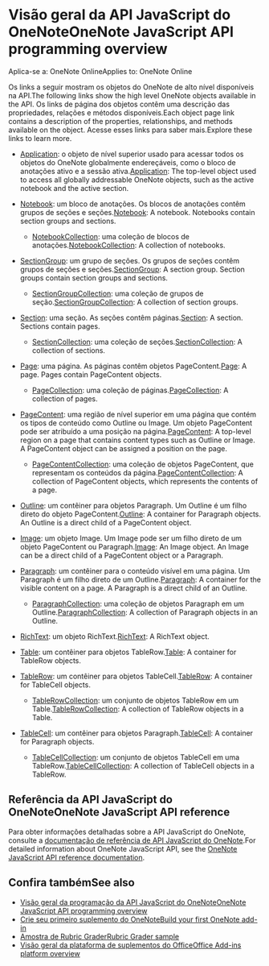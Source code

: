 # <a name="onenote-javascript-api-overview"></a><span data-ttu-id="9d25f-101">Visão geral da API JavaScript do OneNote</span><span class="sxs-lookup"><span data-stu-id="9d25f-101">OneNote JavaScript API programming overview</span></span>

<span data-ttu-id="9d25f-102">Aplica-se a: OneNote Online</span><span class="sxs-lookup"><span data-stu-id="9d25f-102">Applies to: OneNote Online</span></span>

<span data-ttu-id="9d25f-103">Os links a seguir mostram os objetos do OneNote de alto nível disponíveis na API.</span><span class="sxs-lookup"><span data-stu-id="9d25f-103">The following links show the high level OneNote objects available in the API.</span></span> <span data-ttu-id="9d25f-104">Os links de página dos objetos contêm uma descrição das propriedades, relações e métodos disponíveis.</span><span class="sxs-lookup"><span data-stu-id="9d25f-104">Each object page link contains a description of the properties, relationships, and methods available on the object.</span></span> <span data-ttu-id="9d25f-105">Acesse esses links para saber mais.</span><span class="sxs-lookup"><span data-stu-id="9d25f-105">Explore these links to learn more.</span></span> 
    
- <span data-ttu-id="9d25f-106">[Application](/javascript/api/onenote/onenote.application): o objeto de nível superior usado para acessar todos os objetos do OneNote globalmente endereçáveis, como o bloco de anotações ativo e a sessão ativa.</span><span class="sxs-lookup"><span data-stu-id="9d25f-106">[Application](/javascript/api/onenote/onenote.application): The top-level object used to access all globally addressable OneNote objects, such as the active notebook and the active section.</span></span>

- <span data-ttu-id="9d25f-p102">[Notebook](/javascript/api/onenote/onenote.notebook): um bloco de anotações. Os blocos de anotações contêm grupos de seções e seções.</span><span class="sxs-lookup"><span data-stu-id="9d25f-p102">[Notebook](/javascript/api/onenote/onenote.notebook): A notebook. Notebooks contain section groups and sections.</span></span>
    - <span data-ttu-id="9d25f-109">[NotebookCollection](/javascript/api/onenote/onenote.notebookcollection): uma coleção de blocos de anotações.</span><span class="sxs-lookup"><span data-stu-id="9d25f-109">[NotebookCollection](/javascript/api/onenote/onenote.notebookcollection): A collection of notebooks.</span></span>

- <span data-ttu-id="9d25f-p103">[SectionGroup](/javascript/api/onenote/onenote.sectiongroup): um grupo de seções. Os grupos de seções contêm grupos de seções e seções.</span><span class="sxs-lookup"><span data-stu-id="9d25f-p103">[SectionGroup](/javascript/api/onenote/onenote.sectiongroup): A section group. Section groups contain section groups and sections.</span></span>
    - <span data-ttu-id="9d25f-112">[SectionGroupCollection](/javascript/api/onenote/onenote.sectiongroupcollection): uma coleção de grupos de seção.</span><span class="sxs-lookup"><span data-stu-id="9d25f-112">[SectionGroupCollection](/javascript/api/onenote/onenote.sectiongroupcollection): A collection of section groups.</span></span>

- <span data-ttu-id="9d25f-p104">[Section](/javascript/api/onenote/onenote.section): uma seção. As seções contêm páginas.</span><span class="sxs-lookup"><span data-stu-id="9d25f-p104">[Section](/javascript/api/onenote/onenote.section): A section. Sections contain pages.</span></span>
    - <span data-ttu-id="9d25f-115">[SectionCollection](/javascript/api/onenote/onenote.sectioncollection): uma coleção de seções.</span><span class="sxs-lookup"><span data-stu-id="9d25f-115">[SectionCollection](/javascript/api/onenote/onenote.sectioncollection): A collection of sections.</span></span>

- <span data-ttu-id="9d25f-p105">[Page](/javascript/api/onenote/onenote.page): uma página. As páginas contêm objetos PageContent.</span><span class="sxs-lookup"><span data-stu-id="9d25f-p105">[Page](/javascript/api/onenote/onenote.page): A page. Pages contain PageContent objects.</span></span>
    - <span data-ttu-id="9d25f-118">[PageCollection](/javascript/api/onenote/onenote.pagecollection): uma coleção de páginas.</span><span class="sxs-lookup"><span data-stu-id="9d25f-118">[PageCollection](/javascript/api/onenote/onenote.pagecollection): A collection of pages.</span></span>

- <span data-ttu-id="9d25f-p106">[PageContent](/javascript/api/onenote/onenote.pagecontent): uma região de nível superior em uma página que contém os tipos de conteúdo como Outline ou Image. Um objeto PageContent pode ser atribuído a uma posição na página.</span><span class="sxs-lookup"><span data-stu-id="9d25f-p106">[PageContent](/javascript/api/onenote/onenote.pagecontent): A top-level region on a page that contains content types such as Outline or Image. A PageContent object can be assigned a position on the page.</span></span>
    - <span data-ttu-id="9d25f-121">[PageContentCollection](/javascript/api/onenote/onenote.pagecontentcollection): uma coleção de objetos PageContent, que representam os conteúdos da página.</span><span class="sxs-lookup"><span data-stu-id="9d25f-121">[PageContentCollection](/javascript/api/onenote/onenote.pagecontentcollection): A collection of PageContent objects, which represents the contents of a page.</span></span>

- <span data-ttu-id="9d25f-p107">[Outline](/javascript/api/onenote/onenote.outline): um contêiner para objetos Paragraph. Um Outline é um filho direto do objeto PageContent.</span><span class="sxs-lookup"><span data-stu-id="9d25f-p107">[Outline](/javascript/api/onenote/onenote.outline): A container for Paragraph objects. An Outline is a direct child of a PageContent object.</span></span>

- <span data-ttu-id="9d25f-p108">[Image](/javascript/api/onenote/onenote.image): um objeto Image. Um Image pode ser um filho direto de um objeto PageContent ou Paragraph.</span><span class="sxs-lookup"><span data-stu-id="9d25f-p108">[Image](/javascript/api/onenote/onenote.image): An Image object. An Image can be a direct child of a PageContent object or a Paragraph.</span></span>

- <span data-ttu-id="9d25f-p109">[Paragraph](/javascript/api/onenote/onenote.paragraph): um contêiner para o conteúdo visível em uma página. Um Paragraph é um filho direto de um Outline.</span><span class="sxs-lookup"><span data-stu-id="9d25f-p109">[Paragraph](/javascript/api/onenote/onenote.paragraph): A container for the visible content on a page. A Paragraph is a direct child of an Outline.</span></span>
    - <span data-ttu-id="9d25f-128">[ParagraphCollection](/javascript/api/onenote/onenote.paragraphcollection): uma coleção de objetos Paragraph em um Outline.</span><span class="sxs-lookup"><span data-stu-id="9d25f-128">[ParagraphCollection](/javascript/api/onenote/onenote.paragraphcollection): A collection of Paragraph objects in an Outline.</span></span>

- <span data-ttu-id="9d25f-129">[RichText](/javascript/api/onenote/onenote.richtext): um objeto RichText.</span><span class="sxs-lookup"><span data-stu-id="9d25f-129">[RichText](/javascript/api/onenote/onenote.richtext): A RichText object.</span></span>

- <span data-ttu-id="9d25f-130">[Table](/javascript/api/onenote/onenote.table): um contêiner para objetos TableRow.</span><span class="sxs-lookup"><span data-stu-id="9d25f-130">[Table](/javascript/api/onenote/onenote.table): A container for TableRow objects.</span></span>

- <span data-ttu-id="9d25f-131">[TableRow](/javascript/api/onenote/onenote.tablerow): um contêiner para objetos TableCell.</span><span class="sxs-lookup"><span data-stu-id="9d25f-131">[TableRow](/javascript/api/onenote/onenote.tablerow): A container for TableCell objects.</span></span>
    - <span data-ttu-id="9d25f-132">[TableRowCollection](/javascript/api/onenote/onenote.tablerowcollection): um conjunto de objetos TableRow em um Table.</span><span class="sxs-lookup"><span data-stu-id="9d25f-132">[TableRowCollection](/javascript/api/onenote/onenote.tablerowcollection): A collection of TableRow objects in a Table.</span></span>
 
- <span data-ttu-id="9d25f-133">[TableCell](/javascript/api/onenote/onenote.tablecell): um contêiner para objetos Paragraph.</span><span class="sxs-lookup"><span data-stu-id="9d25f-133">[TableCell](/javascript/api/onenote/onenote.tablecell): A container for Paragraph objects.</span></span>
    - <span data-ttu-id="9d25f-134">[TableCellCollection](/javascript/api/onenote/onenote.tablecellcollection): um conjunto de objetos TableCell em uma TableRow.</span><span class="sxs-lookup"><span data-stu-id="9d25f-134">[TableCellCollection](/javascript/api/onenote/onenote.tablecellcollection): A collection of TableCell objects in a TableRow.</span></span>

## <a name="onenote-javascript-api-reference"></a><span data-ttu-id="9d25f-135">Referência da API JavaScript do OneNote</span><span class="sxs-lookup"><span data-stu-id="9d25f-135">OneNote JavaScript API reference</span></span>

<span data-ttu-id="9d25f-136">Para obter informações detalhadas sobre a API JavaScript do OneNote, consulte a [documentação de referência de API JavaScript do  OneNote](/javascript/api/onenote).</span><span class="sxs-lookup"><span data-stu-id="9d25f-136">For detailed information about OneNote JavaScript API, see the [OneNote JavaScript API reference documentation](/javascript/api/onenote).</span></span>

## <a name="see-also"></a><span data-ttu-id="9d25f-137">Confira também</span><span class="sxs-lookup"><span data-stu-id="9d25f-137">See also</span></span>

- [<span data-ttu-id="9d25f-138">Visão geral da programação da API JavaScript do OneNote</span><span class="sxs-lookup"><span data-stu-id="9d25f-138">OneNote JavaScript API programming overview</span></span>](https://docs.microsoft.com/office/dev/add-ins/onenote/onenote-add-ins-programming-overview)
- [<span data-ttu-id="9d25f-139">Crie seu primeiro suplemento do OneNote</span><span class="sxs-lookup"><span data-stu-id="9d25f-139">Build your first OneNote add-in</span></span>](https://docs.microsoft.com/office/dev/add-ins/onenote/onenote-add-ins-getting-started)
- [<span data-ttu-id="9d25f-140">Amostra de Rubric Grader</span><span class="sxs-lookup"><span data-stu-id="9d25f-140">Rubric Grader sample</span></span>](https://github.com/OfficeDev/OneNote-Add-in-Rubric-Grader)
- [<span data-ttu-id="9d25f-141">Visão geral da plataforma de suplementos do Office</span><span class="sxs-lookup"><span data-stu-id="9d25f-141">Office Add-ins platform overview</span></span>](https://docs.microsoft.com/office/dev/add-ins/overview/office-add-ins)
